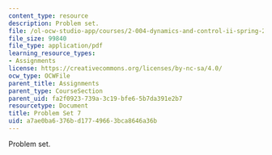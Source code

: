 ```yaml
---
content_type: resource
description: Problem set.
file: /ol-ocw-studio-app/courses/2-004-dynamics-and-control-ii-spring-2008/a7ae0ba6376bd17749663bca8646a36b_ps7.pdf
file_size: 99840
file_type: application/pdf
learning_resource_types:
- Assignments
license: https://creativecommons.org/licenses/by-nc-sa/4.0/
ocw_type: OCWFile
parent_title: Assignments
parent_type: CourseSection
parent_uid: fa2f0923-739a-3c19-bfe6-5b7da391e2b7
resourcetype: Document
title: Problem Set 7
uid: a7ae0ba6-376b-d177-4966-3bca8646a36b
---
```

Problem set.